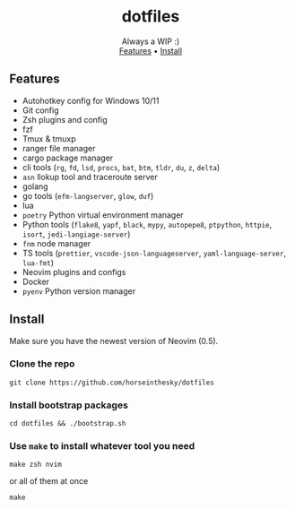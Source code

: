<h1 align="center">dotfiles</h1>
<div align="center">Always a WIP :)</div>

<div align="center">
	<a href="https://github.com/horseinthesky/dotfiles/#features">Features</a>
  <span> • </span>
	<a href="https://github.com/horseinthesky/dotfiles/#install">Install</a>
</div>

## Features

- Autohotkey config for Windows 10/11
- Git config
- Zsh plugins and config
- fzf
- Tmux & tmuxp
- ranger file manager
- cargo package manager
- cli tools (`rg`, `fd`, `lsd`, `procs`, `bat`, `btm`, `tldr`, `du`, `z`, `delta`)
- `asn` llokup tool and traceroute server
- golang
- go tools (`efm-langserver`, `glow`, `duf`)
- lua
- `poetry` Python virtual environment manager
- Python tools (`flake8`, `yapf`, `black`, `mypy`, `autopepe8`, `ptpython`, `httpie`, `isort`, `jedi-langiage-server`)
- `fnm` node manager
- TS tools (`prettier`, `vscode-json-languageserver`, `yaml-language-server`, `lua-fmt`)
- Neovim plugins and configs
- Docker
- `pyenv` Python version manager

## Install

Make sure you have the newest version of Neovim (0.5).

### Clone the repo

```
git clone https://github.com/horseinthesky/dotfiles
```

### Install bootstrap packages

```
cd dotfiles && ./bootstrap.sh
```

### Use `make` to install whatever tool you need

```
make zsh nvim
```

or all of them at once
```
make
```
